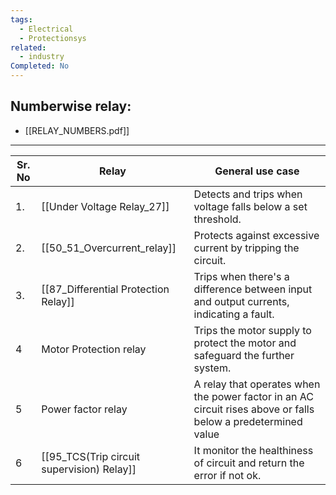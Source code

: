 ```yaml
---
tags:
  - Electrical
  - Protectionsys
related:
  - industry
Completed: No
---
```

## Numberwise relay:
- [[RELAY_NUMBERS.pdf]]
---

| Sr. No | Relay                                      | General use case                                                                                              |
| ------ | ------------------------------------------ | ------------------------------------------------------------------------------------------------------------- |
| 1.     | [[Under Voltage Relay_27]]                 | Detects and trips when voltage falls below a set threshold.                                                   |
| 2.     | [[50_51_Overcurrent_relay]]                | Protects against excessive current by tripping the circuit.                                                   |
| 3.     | [[87_Differential Protection Relay]]       | Trips when there's a difference between input and output currents, indicating a fault.                        |
| 4      | Motor Protection relay                     | Trips the motor supply to protect the motor and safeguard the further system.                                 |
| 5      | Power factor relay                         | A relay that operates when the power factor in an AC circuit rises above or falls below a predetermined value |
| 6      | [[95_TCS(Trip circuit supervision) Relay]] | It monitor the healthiness of circuit and return the error if not ok.                                         |
